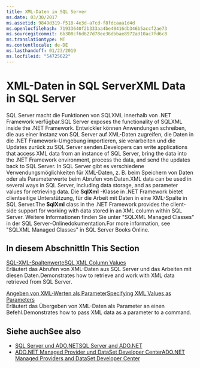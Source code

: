 ```yaml
---
title: XML-Daten in SQL Server
ms.date: 03/30/2017
ms.assetid: 9849d319-f518-4e3d-a7cd-f8fdcaaa1d4d
ms.openlocfilehash: 71933640f2b333aa4be40416db346b5accf2ae73
ms.sourcegitcommit: 6b308cf6d627d78ee36dbbae8972a310ac7fd6c8
ms.translationtype: MT
ms.contentlocale: de-DE
ms.lasthandoff: 01/23/2019
ms.locfileid: "54725622"
---
```

# <a name="xml-data-in-sql-server"></a><span data-ttu-id="247f4-102">XML-Daten in SQL Server</span><span class="sxs-lookup"><span data-stu-id="247f4-102">XML Data in SQL Server</span></span>
<span data-ttu-id="247f4-103">SQL Server macht die Funktionen von SQLXML innerhalb von .NET Framework verfügbar.</span><span class="sxs-lookup"><span data-stu-id="247f4-103">SQL Server exposes the functionality of SQLXML inside the .NET Framework.</span></span> <span data-ttu-id="247f4-104">Entwickler können Anwendungen schreiben, die aus einer Instanz von SQL Server auf XML-Daten zugreifen, die Daten in die .NET Framework-Umgebung importieren, sie verarbeiten und die Updates zurück zu SQL Server senden.</span><span class="sxs-lookup"><span data-stu-id="247f4-104">Developers can write applications that access XML data from an instance of SQL Server, bring the data into the .NET Framework environment, process the data, and send the updates back to SQL Server.</span></span> <span data-ttu-id="247f4-105">In SQL Server gibt es verschiedene Verwendungsmöglichkeiten für XML-Daten, z. B. beim Speichern von Daten oder als Parameterwerte beim Abrufen von Daten.</span><span class="sxs-lookup"><span data-stu-id="247f4-105">XML data can be used in several ways in SQL Server, including data storage, and as parameter values for retrieving data.</span></span> <span data-ttu-id="247f4-106">Die **SqlXml** -Klasse in .NET Framework bietet clientseitige Unterstützung, für die Arbeit mit Daten in eine XML-Spalte in SQL Server.</span><span class="sxs-lookup"><span data-stu-id="247f4-106">The **SqlXml** class in the .NET Framework provides the client-side support for working with data stored in an XML column within SQL Server.</span></span> <span data-ttu-id="247f4-107">Weitere Informationen finden Sie unter "SQLXML Managed Classes" in der SQL Server-Onlinedokumentation.</span><span class="sxs-lookup"><span data-stu-id="247f4-107">For more information, see "SQLXML Managed Classes" in SQL Server Books Online.</span></span>  
  
## <a name="in-this-section"></a><span data-ttu-id="247f4-108">In diesem Abschnitt</span><span class="sxs-lookup"><span data-stu-id="247f4-108">In This Section</span></span>  
 [<span data-ttu-id="247f4-109">SQL-XML-Spaltenwerte</span><span class="sxs-lookup"><span data-stu-id="247f4-109">SQL XML Column Values</span></span>](../../../../../docs/framework/data/adonet/sql/sql-xml-column-values.md)  
 <span data-ttu-id="247f4-110">Erläutert das Abrufen von XML-Daten aus SQL Server und das Arbeiten mit diesen Daten.</span><span class="sxs-lookup"><span data-stu-id="247f4-110">Demonstrates how to retrieve and work with XML data retrieved from SQL Server.</span></span>  
  
 [<span data-ttu-id="247f4-111">Angeben von XML-Werten als Parameter</span><span class="sxs-lookup"><span data-stu-id="247f4-111">Specifying XML Values as Parameters</span></span>](../../../../../docs/framework/data/adonet/sql/specifying-xml-values-as-parameters.md)  
 <span data-ttu-id="247f4-112">Erläutert das Übergeben von XML-Daten als Parameter an einen Befehl.</span><span class="sxs-lookup"><span data-stu-id="247f4-112">Demonstrates how to pass XML data as a parameter to a command.</span></span>  
  
## <a name="see-also"></a><span data-ttu-id="247f4-113">Siehe auch</span><span class="sxs-lookup"><span data-stu-id="247f4-113">See also</span></span>
- [<span data-ttu-id="247f4-114">SQL Server und ADO.NET</span><span class="sxs-lookup"><span data-stu-id="247f4-114">SQL Server and ADO.NET</span></span>](../../../../../docs/framework/data/adonet/sql/index.md)
- [<span data-ttu-id="247f4-115">ADO.NET Managed Provider und DataSet Developer Center</span><span class="sxs-lookup"><span data-stu-id="247f4-115">ADO.NET Managed Providers and DataSet Developer Center</span></span>](https://go.microsoft.com/fwlink/?LinkId=217917)
